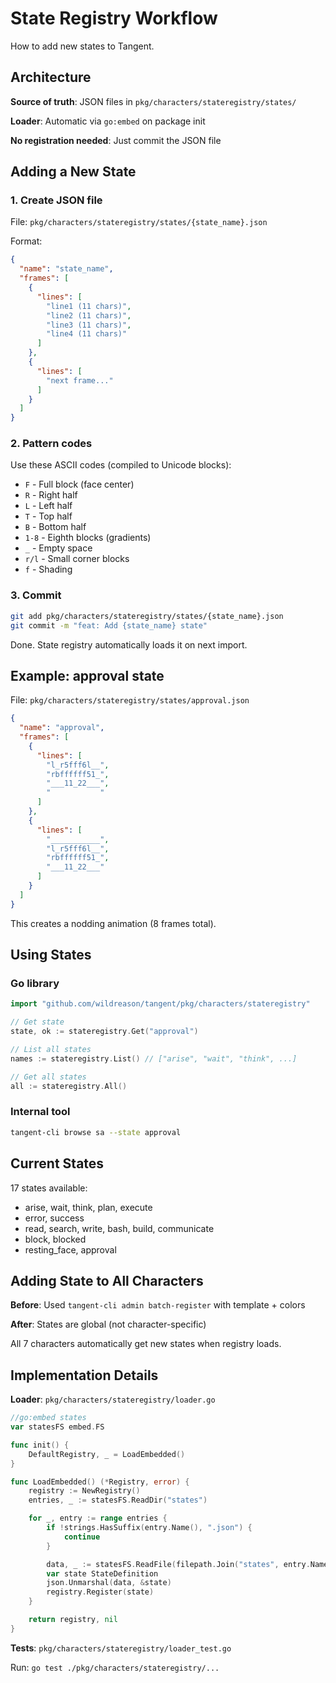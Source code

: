 # State Registry Workflow

How to add new states to Tangent.

## Architecture

**Source of truth**: JSON files in `pkg/characters/stateregistry/states/`

**Loader**: Automatic via `go:embed` on package init

**No registration needed**: Just commit the JSON file

## Adding a New State

### 1. Create JSON file

File: `pkg/characters/stateregistry/states/{state_name}.json`

Format:
```json
{
  "name": "state_name",
  "frames": [
    {
      "lines": [
        "line1 (11 chars)",
        "line2 (11 chars)",
        "line3 (11 chars)",
        "line4 (11 chars)"
      ]
    },
    {
      "lines": [
        "next frame..."
      ]
    }
  ]
}
```

### 2. Pattern codes

Use these ASCII codes (compiled to Unicode blocks):

* `F` - Full block (face center)
* `R` - Right half
* `L` - Left half
* `T` - Top half
* `B` - Bottom half
* `1-8` - Eighth blocks (gradients)
* `_` - Empty space
* `r/l` - Small corner blocks
* `f` - Shading

### 3. Commit

```bash
git add pkg/characters/stateregistry/states/{state_name}.json
git commit -m "feat: Add {state_name} state"
```

Done. State registry automatically loads it on next import.

## Example: approval state

File: `pkg/characters/stateregistry/states/approval.json`

```json
{
  "name": "approval",
  "frames": [
    {
      "lines": [
        "l_r5fff6l__",
        "rbffffff51_",
        "___11_22___",
        "           "
      ]
    },
    {
      "lines": [
        "___________",
        "l_r5fff6l__",
        "rbffffff51_",
        "___11_22___"
      ]
    }
  ]
}
```

This creates a nodding animation (8 frames total).

## Using States

### Go library

```go
import "github.com/wildreason/tangent/pkg/characters/stateregistry"

// Get state
state, ok := stateregistry.Get("approval")

// List all states
names := stateregistry.List() // ["arise", "wait", "think", ...]

// Get all states
all := stateregistry.All()
```

### Internal tool

```bash
tangent-cli browse sa --state approval
```

## Current States

17 states available:

* arise, wait, think, plan, execute
* error, success
* read, search, write, bash, build, communicate
* block, blocked
* resting_face, approval

## Adding State to All Characters

**Before**: Used `tangent-cli admin batch-register` with template + colors

**After**: States are global (not character-specific)

All 7 characters automatically get new states when registry loads.

## Implementation Details

**Loader**: `pkg/characters/stateregistry/loader.go`

```go
//go:embed states
var statesFS embed.FS

func init() {
    DefaultRegistry, _ = LoadEmbedded()
}

func LoadEmbedded() (*Registry, error) {
    registry := NewRegistry()
    entries, _ := statesFS.ReadDir("states")

    for _, entry := range entries {
        if !strings.HasSuffix(entry.Name(), ".json") {
            continue
        }

        data, _ := statesFS.ReadFile(filepath.Join("states", entry.Name()))
        var state StateDefinition
        json.Unmarshal(data, &state)
        registry.Register(state)
    }

    return registry, nil
}
```

**Tests**: `pkg/characters/stateregistry/loader_test.go`

Run: `go test ./pkg/characters/stateregistry/...`
